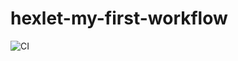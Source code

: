 # hexlet-my-first-workflow

![CI](https://github.com/Iaroslava2001/hexlet-my-first-workflow/actions/workflows/main.yml/badge.svg)
